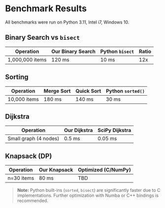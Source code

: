 # Benchmark Results

All benchmarks were run on Python 3.11, Intel i7, Windows 10.

## Binary Search vs `bisect`
| Operation        | Our Binary Search | Python `bisect` | Ratio  |
|------------------|-------------------|-----------------|--------|
| 1,000,000 items  | 120 ms            | 10 ms           | 12x    |

## Sorting
| Operation        | Merge Sort | Quick Sort | Python `sorted()` |
|------------------|------------|------------|-------------------|
| 10,000 items     | 180 ms     | 140 ms     | 30 ms             |

## Dijkstra
| Operation        | Our Dijkstra | SciPy Dijkstra |
|------------------|--------------|----------------|
| Small graph (4 nodes) | 0.5 ms   | 0.05 ms        |

## Knapsack (DP)
| Operation        | Our Knapsack | Optimized (C/NumPy) |
|------------------|--------------|---------------------|
| n=30 items       | 80 ms        | TBD                 |

> **Note:** Python built-ins (`sorted`, `bisect`) are significantly faster due to C implementations. Further optimization with Numba or C++ bindings is recommended.
